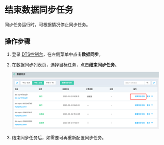 # 结束数据同步任务

同步任务运行时，可根据情况停止同步任务。



## 操作步骤

1. 登录 [DTS控制台](http://dts-console.jdcloud.com/subscription/list)，在左侧菜单中点击**数据同步**。

2. 在数据同步列表页，选择目标任务，点击**结束同步任务**。

   ![image-20201023190615496](../../../../../image/Data-Transmission-Service/dts-045.png)

3. 结束同步任务后，如需要可再重新配置同步任务。



